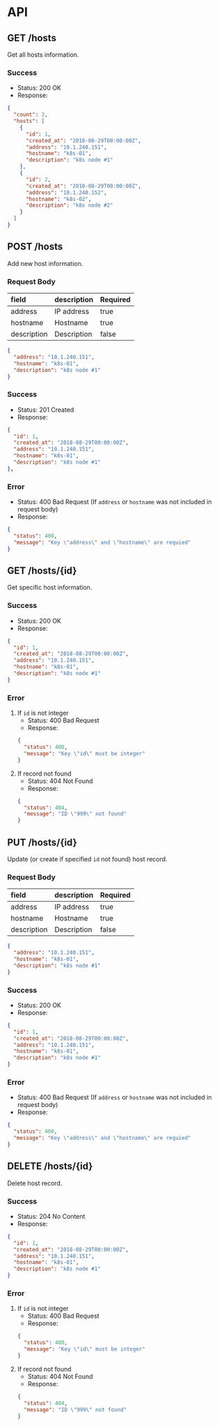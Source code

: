 # API

## GET /hosts
Get all hosts information.

### Success
* Status: 200 OK
* Response:
```json
{
  "count": 2,
  "hosts": [
    {
      "id": 1,
      "created_at": "2018-08-29T00:00:00Z",
      "address": "10.1.240.151",
      "hostname": "k8s-01",
      "description": "k8s node #1"
    },
    {
      "id": 2,
      "created_at": "2018-08-29T00:00:00Z",
      "address": "10.1.240.152",
      "hostname": "k8s-02",
      "description": "k8s node #2"
    }
  ]
}
```

## POST /hosts
Add new host information.

### Request Body
| field       | description | Required |
|:------------|:------------|:---------|
| address     | IP address  | true     |
| hostname    | Hostname    | true     |
| description | Description | false    |

```json
{
  "address": "10.1.240.151",
  "hostname": "k8s-01",
  "description": "k8s node #1"
}
```

### Success
* Status: 201 Created
* Response:
```json
{
  "id": 1,
  "created_at": "2018-08-29T00:00:00Z",
  "address": "10.1.240.151",
  "hostname": "k8s-01",
  "description": "k8s node #1"
},
```

### Error
* Status: 400 Bad Request (If `address` or `hostname` was not included in request body)
* Response:
```json
{
  "status": 400,
  "message": "Key \"address\" and \"hostname\" are requied"
}
```

## GET /hosts/{id}
Get specific host information.

### Success
* Status: 200 OK
* Response:
```json
{
  "id": 1,
  "created_at": "2018-08-29T00:00:00Z",
  "address": "10.1.240.151",
  "hostname": "k8s-01",
  "description": "k8s node #1"
}
```

### Error
1. If `id` is not integer
    - Status: 400 Bad Request
    - Response:
    ```json
    {
      "status": 400,
      "message": "Key \"id\" must be integer"
    }
    ```
1. If record not found
    - Status: 404 Not Found
    - Response:
    ```json
    {
      "status": 404,
      "message": "ID \"999\" not found"
    }
    ```

## PUT /hosts/{id}
Update (or create if specified `id` not found) host record.

### Request Body
| field       | description | Required |
|:------------|:------------|:---------|
| address     | IP address  | true     |
| hostname    | Hostname    | true     |
| description | Description | false    |

```json
{
  "address": "10.1.240.151",
  "hostname": "k8s-01",
  "description": "k8s node #1"
}
```

### Success
* Status: 200 OK
* Response:
```json
{
  "id": 1,
  "created_at": "2018-08-29T00:00:00Z",
  "address": "10.1.240.151",
  "hostname": "k8s-01",
  "description": "k8s node #1"
}
```

### Error
* Status: 400 Bad Request (If `address` or `hostname` was not included in request body)
* Response:
```json
{
  "status": 400,
  "message": "Key \"address\" and \"hostname\" are requied"
}
```

## DELETE /hosts/{id}
Delete host record.

### Success
* Status: 204 No Content
* Response:
```json
{
  "id": 1,
  "created_at": "2018-08-29T00:00:00Z",
  "address": "10.1.240.151",
  "hostname": "k8s-01",
  "description": "k8s node #1"
}
```

### Error
1. If `id` is not integer
    - Status: 400 Bad Request
    - Response:
    ```json
    {
      "status": 400,
      "message": "Key \"id\" must be integer"
    }
    ```
1. If record not found
    - Status: 404 Not Found
    - Response:
    ```json
    {
      "status": 404,
      "message": "ID \"999\" not found"
    }
    ```
